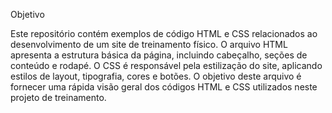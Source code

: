 
Objetivo


Este repositório contém exemplos de código HTML e CSS relacionados ao desenvolvimento de um site de treinamento físico. O arquivo HTML apresenta a estrutura básica da página, incluindo cabeçalho, seções de conteúdo e rodapé. O CSS é responsável pela estilização do site, aplicando estilos de layout, tipografia, cores e botões. O objetivo deste arquivo é fornecer uma rápida visão geral dos códigos HTML e CSS utilizados neste projeto de treinamento.